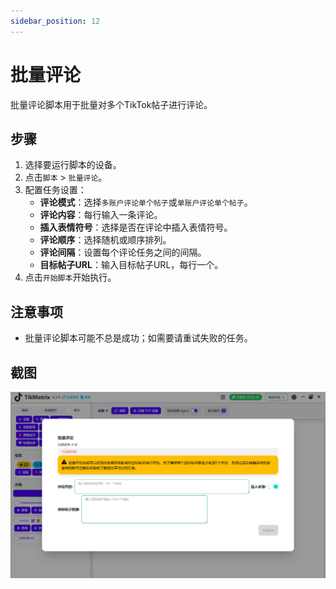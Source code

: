 ```yaml
---
sidebar_position: 12
---
```


# 批量评论

批量评论脚本用于批量对多个TikTok帖子进行评论。

## 步骤

1. 选择要运行脚本的设备。
2. 点击`脚本` > `批量评论`。
3. 配置任务设置：
    - **评论模式**：选择`多账户评论单个帖子`或`单账户评论单个帖子`。
    - **评论内容**：每行输入一条评论。
    - **插入表情符号**：选择是否在评论中插入表情符号。
    - **评论顺序**：选择随机或顺序排列。
    - **评论间隔**：设置每个评论任务之间的间隔。
    - **目标帖子URL**：输入目标帖子URL，每行一个。
4. 点击`开始脚本`开始执行。

## 注意事项

- 批量评论脚本可能不总是成功；如需要请重试失败的任务。

## 截图

![批量评论](../img/mass-comment.webp)
